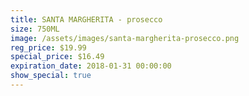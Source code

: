 ```yaml
---
title: SANTA MARGHERITA - prosecco
size: 750ML
image: /assets/images/santa-margherita-prosecco.png
reg_price: $19.99
special_price: $16.49
expiration_date: 2018-01-31 00:00:00
show_special: true
---
```



